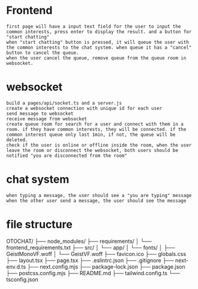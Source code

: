 # Frontend 
    first page will have a input text field for the user to input the common interests, press enter to display the result. and a button for "start chatting"
    when "start chatting" button is pressed, it will queue the user with the common interests to the chat system. when queue it has a "cancel" button to cancel the queue.
    when the user cancel the queue, remove queue from the queue room in websocket.
 



# websocket
    build a pages/api/socket.ts and a server.js
    create a websocket connection with unique id for each user
    send message to websocket
    receive message from websocket
    create queue room for search for a user and connect with them in a room. if they have common interests, they will be connected. if the common interest queue only last 1min, if not, the queue will be deleted.
    check if the user is online or offline inside the room, when the user leave the room or disconnect the websocket, both users should be notified "you are disconnected from the room"


# chat system
    when typing a message, the user should see a "you are typing" message
    when the other user send a message, the user should see the message
    
# file structure
OTOCHAT/
├── node_modules/
├── requirements/
│   └── frontend_requirements.txt
├── src/
│   └── app/
│       └── fonts/
│           ├── GeistMonoVF.woff
│           └── GeistVF.woff
├── favicon.ico
├── globals.css
├── layout.tsx
├── page.tsx
├── .eslintrc.json
├── .gitignore
├── next-env.d.ts
├── next.config.mjs
├── package-lock.json
├── package.json
├── postcss.config.mjs
├── README.md
├── tailwind.config.ts
└── tsconfig.json
